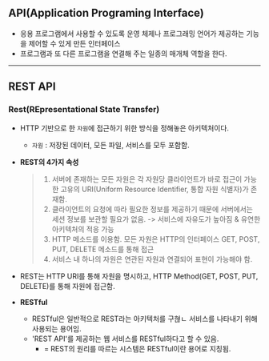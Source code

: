 ## API(Application Programing Interface)

- 응용 프로그램에서 사용할 수 있도록 운영 체제나 프로그래밍 언어가 제공하는 기능을 제어할 수 있게 만든 인터페이스
- 프로그램과 또 다른 프로그램을 연결해 주는 일종의 매개체 역할을 한다.

---

## REST API

### Rest(REpresentational State Transfer)

- HTTP 기반으로 한 `자원`에 접근하기 위한 방식을 정해놓은 아키텍처이다.

  - `자원` : 저장된 데이터, 모든 파일, 서비스를 모두 포함함.

- **REST의 4가지 속성**

  > 1. 서버에 존재하는 모든 자원은 각 자원당 클라이언트가 바로 접근이 가능한 고유의 URI(Uniform Resource Identifier, 통합 자원 식별자)가 존재함.
  > 2. 클라이언트의 요청에 따라 필요한 정보를 제공하기 때문에 서버에서는 세션 정보를 보관할 필요가 없음. -> 서비스에 자유도가 높아짐 & 유연한 아키텍처의 적응 가능
  > 3. HTTP 메소드를 이용함. 모든 자원은 HTTP의 인터페이스 GET, POST, PUT, DELETE 메소드를 통해 접근
  > 4. 서비스 내 하나의 자원은 연관된 자원과 연결되어 표현이 가능해야 함.

- REST는 HTTP URI를 통해 자원을 명시하고, HTTP Method(GET, POST, PUT, DELETE)를 통해 자원에 접근함.

- **RESTful**

  - RESTful은 일반적으로 REST라는 아키텍처를 구혆ㄴ 서비스를 나타내기 위해 사용되는 용어임.
  - 'REST API'를 제공하는 웹 서비스를 RESTful하다고 할 수 있음.
    - = REST의 원리를 따르는 시스템은 RESTful이란 용어로 지칭됨.